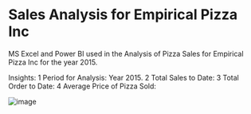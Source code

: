 # Sales Analysis for Empirical Pizza Inc
MS Excel and Power BI used in the Analysis of Pizza Sales for Empirical Pizza Inc for the year 2015.

Insights:
1  Period for Analysis: Year 2015.
2  Total Sales to Date:
3  Total Order to Date:
4  Average Price of Pizza Sold:

![image](https://github.com/KeneOkey2021/SalesAnalysisEmpiricalPizza/assets/82064571/09a22cce-5d78-4d3a-8c47-4114377be250)
